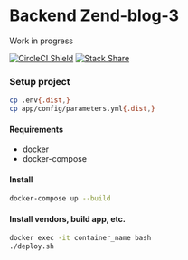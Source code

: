 Backend Zend-blog-3
===================

Work in progress

[![CircleCI Shield](https://circleci.com/gh/morontt/zend-blog-3-backend.svg?style=shield&circle-token=5e88cc76a02111e39b022a28d12cea94a688127f)](https://circleci.com/gh/morontt/zend-blog-3-backend)
[![Stack Share](http://img.shields.io/badge/tech-stack-0690fa.svg?style=flat)](http://stackshare.io/morontt/zend-blog-3-backend)

### Setup project

```sh
cp .env{.dist,}
cp app/config/parameters.yml{.dist,}
```

#### Requirements

- docker
- docker-compose

#### Install

```sh
docker-compose up --build
```

#### Install vendors, build app, etc.

```sh
docker exec -it container_name bash
./deploy.sh
```

